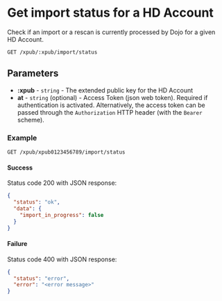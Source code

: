 # Get import status for a HD Account

Check if an import or a rescan is currently processed by Dojo for a given HD Account.

```
GET /xpub/:xpub/import/status
```

## Parameters
* **:xpub** - `string` - The extended public key for the HD Account
* **at** - `string` (optional) - Access Token (json web token). Required if authentication is activated. Alternatively, the access token can be passed through the `Authorization` HTTP header (with the `Bearer` scheme).

### Example

```
GET /xpub/xpub0123456789/import/status
```

#### Success
Status code 200 with JSON response:
```json
{
  "status": "ok",
  "data": {
    "import_in_progress": false
  }
}
```

#### Failure
Status code 400 with JSON response:
```json
{
  "status": "error",
  "error": "<error message>"
}
```

